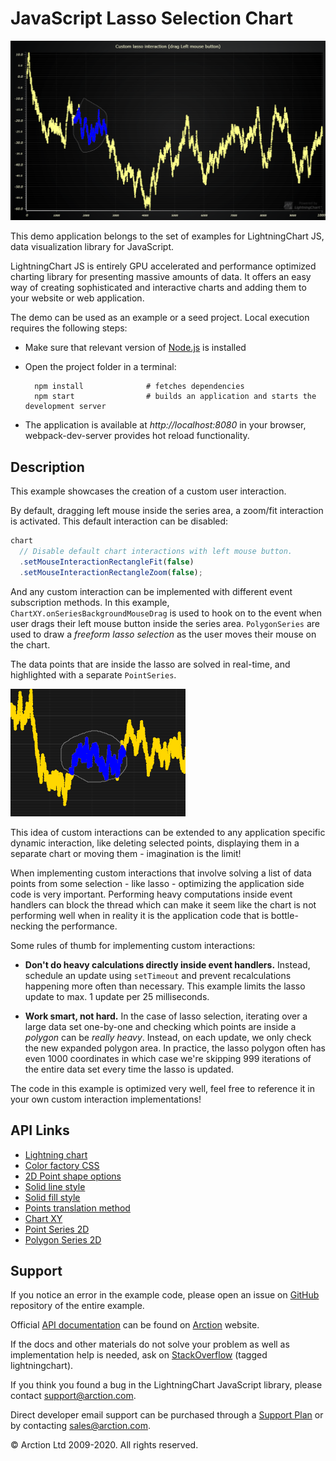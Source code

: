 # JavaScript Lasso Selection Chart

![JavaScript Lasso Selection Chart](customLassoInteraction.png)

This demo application belongs to the set of examples for LightningChart JS, data visualization library for JavaScript.

LightningChart JS is entirely GPU accelerated and performance optimized charting library for presenting massive amounts of data. It offers an easy way of creating sophisticated and interactive charts and adding them to your website or web application.

The demo can be used as an example or a seed project. Local execution requires the following steps:

- Make sure that relevant version of [Node.js](https://nodejs.org/en/download/) is installed
- Open the project folder in a terminal:

        npm install              # fetches dependencies
        npm start                # builds an application and starts the development server

- The application is available at *http://localhost:8080* in your browser, webpack-dev-server provides hot reload functionality.


## Description

This example showcases the creation of a custom user interaction.

By default, dragging left mouse inside the series area, a zoom/fit interaction is activated.
This default interaction can be disabled:

```js
chart
  // Disable default chart interactions with left mouse button.
  .setMouseInteractionRectangleFit(false)
  .setMouseInteractionRectangleZoom(false);
```

And any custom interaction can be implemented with different event subscription methods.
In this example, `ChartXY.onSeriesBackgroundMouseDrag` is used to hook on to the event when user drags their left mouse button inside the series area.
`PolygonSeries` are used to draw a _freeform lasso selection_ as the user moves their mouse on the chart.

The data points that are inside the lasso are solved in real-time, and highlighted with a separate `PointSeries`.

![Highlighted lasso selection](./assets/screenshot.png)

This idea of custom interactions can be extended to any application specific dynamic interaction, like deleting selected points, displaying them in a separate chart or moving them - imagination is the limit!

When implementing custom interactions that involve solving a list of data points from some selection - like lasso - optimizing the application side code is very important. Performing heavy computations inside event handlers can block the thread which can make it seem like the chart is not performing well when in reality it is the application code that is bottle-necking the performance.

Some rules of thumb for implementing custom interactions:

- **Don't do heavy calculations directly inside event handlers.** Instead, schedule an update using `setTimeout` and prevent recalculations happening more often than necessary. This example limits the lasso update to max. 1 update per 25 milliseconds.

- **Work smart, not hard.** In the case of lasso selection, iterating over a large data set one-by-one and checking which points are inside a _polygon_ can be _really heavy_.
  Instead, on each update, we only check the new expanded polygon area.
  In practice, the lasso polygon often has even 1000 coordinates in which case we're skipping 999 iterations of the entire data set every time the lasso is updated.

The code in this example is optimized very well, feel free to reference it in your own custom interaction implementations!


## API Links

* [Lightning chart]
* [Color factory CSS]
* [2D Point shape options]
* [Solid line style]
* [Solid fill style]
* [Points translation method]
* [Chart XY]
* [Point Series 2D]
* [Polygon Series 2D]


## Support

If you notice an error in the example code, please open an issue on [GitHub][0] repository of the entire example.

Official [API documentation][1] can be found on [Arction][2] website.

If the docs and other materials do not solve your problem as well as implementation help is needed, ask on [StackOverflow][3] (tagged lightningchart).

If you think you found a bug in the LightningChart JavaScript library, please contact support@arction.com.

Direct developer email support can be purchased through a [Support Plan][4] or by contacting sales@arction.com.

[0]: https://github.com/Arction/
[1]: https://www.arction.com/lightningchart-js-api-documentation/
[2]: https://www.arction.com
[3]: https://stackoverflow.com/questions/tagged/lightningchart
[4]: https://www.arction.com/support-services/

© Arction Ltd 2009-2020. All rights reserved.


[Lightning chart]: https://www.arction.com/lightningchart-js-api-documentation/v3.1.0/interfaces/lightningchart.html
[Color factory CSS]: https://www.arction.com/lightningchart-js-api-documentation/v3.1.0/globals.html#colorcss
[2D Point shape options]: https://www.arction.com/lightningchart-js-api-documentation/v3.1.0/enums/pointshape.html
[Solid line style]: https://www.arction.com/lightningchart-js-api-documentation/v3.1.0/classes/solidline.html
[Solid fill style]: https://www.arction.com/lightningchart-js-api-documentation/v3.1.0/classes/solidfill.html
[Points translation method]: https://www.arction.com/lightningchart-js-api-documentation/v3.1.0/globals.html#translatepoint
[Chart XY]: https://www.arction.com/lightningchart-js-api-documentation/v3.1.0/classes/chartxy.html
[Point Series 2D]: https://www.arction.com/lightningchart-js-api-documentation/v3.1.0/classes/pointseries.html
[Polygon Series 2D]: https://www.arction.com/lightningchart-js-api-documentation/v3.1.0/classes/polygonseries.html

